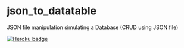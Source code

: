 # json_to_datatable
JSON file manipulation simulating a Database (CRUD using JSON file)

[![Heroku badge](https://img.shields.io/badge/email-red?style=for-the-badge&logo=gmail&logoColor=white)](mailto:noidesantos@gmail.com?subject=Hi)

